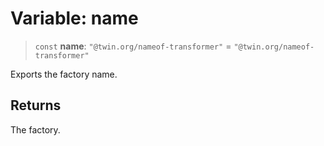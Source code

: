 # Variable: name

> `const` **name**: `"@twin.org/nameof-transformer"` = `"@twin.org/nameof-transformer"`

Exports the factory name.

## Returns

The factory.

